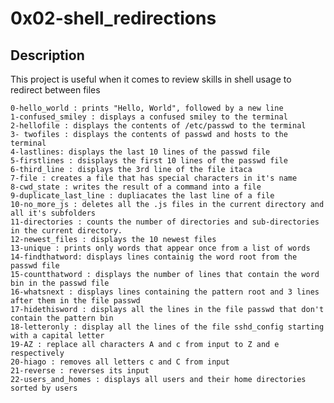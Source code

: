 # 0x02-shell_redirections

## Description

  This project is useful when it comes to review skills in shell usage to redirect between files 

    0-hello_world : prints "Hello, World", followed by a new line
    1-confused_smiley : displays a confused smiley to the terminal
    2-hellofile : displays the contents of /etc/passwd to the terminal
    3- twofiles : displays the contents of passwd and hosts to the terminal
    4-lastlines: displays the last 10 lines of the passwd file
    5-firstlines : dsisplays the first 10 lines of the passwd file
    6-third_line : displays the 3rd line of the file itaca
    7-file : creates a file that has special characters in it's name
    8-cwd_state : writes the result of a command into a file
    9-duplicate_last_line : dupliacates the last line of a file
    10-no_more_js : deletes all the .js files in the current directory and all it's subfolders
    11-directories : counts the number of directories and sub-directories in the current directory.
    12-newest_files : displays the 10 newest files
    13-unique : prints only words that appear once from a list of words
    14-findthatword: displays lines containig the word root from the passwd file
    15-countthatword : displays the number of lines that contain the word bin in the passwd file
    16-whatsnext : displays lines containing the pattern root and 3 lines after them in the file passwd
    17-hidethisword : displays all the lines in the file passwd that don't contain the pattern bin 
    18-letteronly : display all the lines of the file sshd_config starting with a capital letter 
    19-AZ : replace all characters A and c from input to Z and e respectively
    20-hiago : removes all letters c and C from input
    21-reverse : reverses its input
    22-users_and_homes : displays all users and their home directories sorted by users

